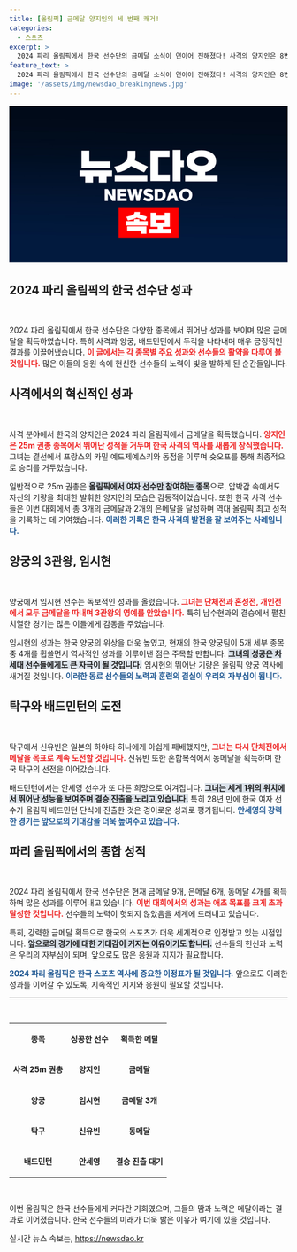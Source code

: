 ```yaml
---
title: [올림픽] 금메달 양지인의 세 번째 쾌거!
categories:
  - 스포츠
excerpt: >
  2024 파리 올림픽에서 한국 선수단의 금메달 소식이 연이어 전해졌다! 사격의 양지인은 8번째 금메달로 사격 종목 역대 최고 성적을 기록했고, 양궁 임시현은 3관왕의 위업을 달성하며 역사를 썼다. 한국의 위상, 한층 더 높아진 올림픽!
feature_text: >
  2024 파리 올림픽에서 한국 선수단의 금메달 소식이 연이어 전해졌다! 사격의 양지인은 8번째 금메달로 사격 종목 역대 최고 성적을 기록했고, 양궁 임시현은 3관왕의 위업을 달성하며 역사를 썼다. 한국의 위상, 한층 더 높아진 올림픽!
image: '/assets/img/newsdao_breakingnews.jpg'
---
```


<p><img src="/assets/img/newsdao_breakingnews.jpg" alt="pcversion 속보" /></p>

<h2 data-ke-size="size26">2024 파리 올림픽의 한국 선수단 성과</h2>

<p data-ke-size="size16">&nbsp;</p>

<p>2024 파리 올림픽에서 한국 선수단은 다양한 종목에서 뛰어난 성과를 보이며 많은 금메달을 획득하였습니다. 특히 사격과 양궁, 배드민턴에서 두각을 나타내며 매우 긍정적인 결과를 이끌어냈습니다. <b><span style="color: #ee2323;">이 글에서는 각 종목별 주요 성과와 선수들의 활약을 다루어 볼 것입니다.</span></b> 많은 이들의 응원 속에 헌신한 선수들의 노력이 빛을 발하게 된 순간들입니다. </p>

<h2 data-ke-size="size26">사격에서의 혁신적인 성과</h2>

<p data-ke-size="size16">&nbsp;</p>

<p>사격 분야에서 한국의 양지인은 2024 파리 올림픽에서 금메달을 획득했습니다. <b><span style="color: #ee2323;">양지인은 25m 권총 종목에서 뛰어난 성적을 거두며 한국 사격의 역사를 새롭게 장식했습니다.</span></b> 그녀는 결선에서 프랑스의 카밀 예드제예스키와 동점을 이루며 슛오프를 통해 최종적으로 승리를 거두었습니다. </p>

<p>일반적으로 25m 권총은 <b><span style="background-color: #21538527;">올림픽에서 여자 선수만 참여하는 종목</span></b>으로, 압박감 속에서도 자신의 기량을 최대한 발휘한 양지인의 모습은 감동적이었습니다. 또한 한국 사격 선수들은 이번 대회에서 총 3개의 금메달과 2개의 은메달을 달성하며 역대 올림픽 최고 성적을 기록하는 데 기여했습니다. <b><span style="color: #1a5490;">이러한 기록은 한국 사격의 발전을 잘 보여주는 사례입니다.</span></b></p>

<h2 data-ke-size="size26">양궁의 3관왕, 임시현</h2>

<p data-ke-size="size16">&nbsp;</p>

<p>양궁에서 임시현 선수는 독보적인 성과를 올렸습니다. <b><span style="color: #ee2323;">그녀는 단체전과 혼성전, 개인전에서 모두 금메달을 따내며 3관왕의 영예를 안았습니다.</span></b> 특히 남수현과의 결승에서 펼친 치열한 경기는 많은 이들에게 감동을 주었습니다. </p>

<p>임시현의 성과는 한국 양궁의 위상을 더욱 높였고, 현재의 한국 양궁팀이 5개 세부 종목 중 4개를 휩쓸면서 역사적인 성과를 이루어낸 점은 주목할 만합니다. <b><span style="background-color: #21538527;">그녀의 성공은 차세대 선수들에게도 큰 자극이 될 것입니다.</span></b> 임시현의 뛰어난 기량은 올림픽 양궁 역사에 새겨질 것입니다. <b><span style="color: #1a5490;">이러한 동료 선수들의 노력과 훈련의 결실이 우리의 자부심이 됩니다.</span></b></p>

<h2 data-ke-size="size26">탁구와 배드민턴의 도전</h2>

<p data-ke-size="size16">&nbsp;</p>

<p>탁구에서 신유빈은 일본의 하야타 히나에게 아쉽게 패배했지만, <b><span style="color: #ee2323;">그녀는 다시 단체전에서 메달을 목표로 계속 도전할 것입니다.</span></b> 신유빈 또한 혼합복식에서 동메달을 획득하며 한국 탁구의 선전을 이어갔습니다. </p>

<p>배드민턴에서는 안세영 선수가 또 다른 희망으로 여겨집니다. <b><span style="background-color: #21538527;">그녀는 세계 1위의 위치에서 뛰어난 성능을 보여주며 결승 진출을 노리고 있습니다.</span></b> 특히 28년 만에 한국 여자 선수가 올림픽 배드민턴 단식에 진출한 것은 경이로운 성과로 평가됩니다. <b><span style="color: #1a5490;">안세영의 강력한 경기는 앞으로의 기대감을 더욱 높여주고 있습니다.</span></b></p>

<h2 data-ke-size="size26">파리 올림픽에서의 종합 성적</h2>

<p data-ke-size="size16">&nbsp;</p>

<p>2024 파리 올림픽에서 한국 선수단은 현재 금메달 9개, 은메달 6개, 동메달 4개를 획득하며 많은 성과를 이루어내고 있습니다. <b><span style="color: #ee2323;">이번 대회에서의 성과는 애초 목표를 크게 초과 달성한 것입니다.</span></b> 선수들의 노력이 헛되지 않았음을 세계에 드러내고 있습니다. </p>

<p>특히, 강력한 금메달 획득으로 한국의 스포츠가 더욱 세계적으로 인정받고 있는 시점입니다. <b><span style="background-color: #21538527;">앞으로의 경기에 대한 기대감이 커지는 이유이기도 합니다.</span></b> 선수들의 헌신과 노력은 우리의 자부심이 되며, 앞으로도 많은 응원과 지지가 필요합니다.</p>

<p><b><span style="color: #1a5490;">2024 파리 올림픽은 한국 스포츠 역사에 중요한 이정표가 될 것입니다.</span></b> 앞으로도 이러한 성과를 이어갈 수 있도록, 지속적인 지지와 응원이 필요할 것입니다. </p>

<hr />

<p data-ke-size="size16">&nbsp;</p>

<table style="width: 100%;">
<tr>
<td style="text-align: center; height: 50px;"><b>종목</b></td>
<td style="text-align: center; height: 50px;"><b>성공한 선수</b></td>
<td style="text-align: center; height: 50px;"><b>획득한 메달</b></td>
</tr>
<tr>
<td style="text-align: center; height: 50px;"><b>사격 25m 권총</b></td>
<td style="text-align: center; height: 50px;"><b>양지인</b></td>
<td style="text-align: center; height: 50px;"><b>금메달</b></td>
</tr>
<tr>
<td style="text-align: center; height: 50px;"><b>양궁</b></td>
<td style="text-align: center; height: 50px;"><b>임시현</b></td>
<td style="text-align: center; height: 50px;"><b>금메달 3개</b></td>
</tr>
<tr>
<td style="text-align: center; height: 50px;"><b>탁구</b></td>
<td style="text-align: center; height: 50px;"><b>신유빈</b></td>
<td style="text-align: center; height: 50px;"><b>동메달</b></td>
</tr>
<tr>
<td style="text-align: center; height: 50px;"><b>배드민턴</b></td>
<td style="text-align: center; height: 50px;"><b>안세영</b></td>
<td style="text-align: center; height: 50px;"><b>결승 진출 대기</b></td>
</tr>
</table>

<p data-ke-size="size16">&nbsp;</p> 

<p>이번 올림픽은 한국 선수들에게 커다란 기회였으며, 그들의 땀과 노력은 메달이라는 결과로 이어졌습니다. 한국 선수들의 미래가 더욱 밝은 이유가 여기에 있을 것입니다.</p>
실시간 뉴스 속보는, <a href="https://newsdao.kr" rel="dofollow">https://newsdao.kr</a>


